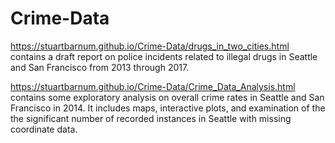 # Crime-Data

<https://stuartbarnum.github.io/Crime-Data/drugs_in_two_cities.html> contains a draft report on police incidents related to illegal drugs in Seattle and San Francisco from 2013 through 2017.

<https://stuartbarnum.github.io/Crime-Data/Crime_Data_Analysis.html> contains some exploratory analysis on overall crime rates in Seattle and San Francisco in 2014. It includes maps, interactive plots, and examination of the the significant number of recorded instances in Seattle with missing coordinate data. 
